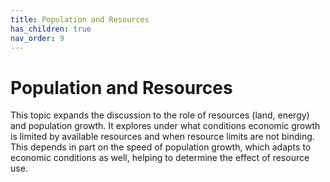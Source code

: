 ```yaml
---
title: Population and Resources
has_children: true
nav_order: 9
---
```


# Population and Resources
This topic expands the discussion to the role of resources (land, energy) and population growth. It explores under what conditions economic growth is limited by available resources and when resource limits are not binding. This depends in part on the speed of population growth, which adapts to economic conditions as well, helping to determine the effect of resource use.